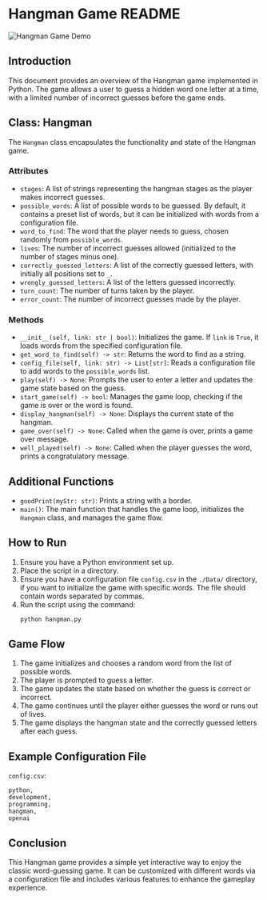 
# Hangman Game README

![Hangman Game Demo](https://mgsrizqi.com/my-games/hangmangame/sprites/7.gif)

## Introduction

This document provides an overview of the Hangman game implemented in Python. The game allows a user to guess a hidden word one letter at a time, with a limited number of incorrect guesses before the game ends.

## Class: Hangman

The `Hangman` class encapsulates the functionality and state of the Hangman game. 

### Attributes

- `stages`: A list of strings representing the hangman stages as the player makes incorrect guesses.
- `possible_words`: A list of possible words to be guessed. By default, it contains a preset list of words, but it can be initialized with words from a configuration file.
- `word_to_find`: The word that the player needs to guess, chosen randomly from `possible_words`.
- `lives`: The number of incorrect guesses allowed (initialized to the number of stages minus one).
- `correctly_guessed_letters`: A list of the correctly guessed letters, with initially all positions set to `_`.
- `wrongly_guessed_letters`: A list of the letters guessed incorrectly.
- `turn_count`: The number of turns taken by the player.
- `error_count`: The number of incorrect guesses made by the player.

### Methods

- `__init__(self, link: str | bool)`: Initializes the game. If `link` is `True`, it loads words from the specified configuration file.
- `get_word_to_find(self) -> str`: Returns the word to find as a string.
- `config_file(self, link: str) -> List[str]`: Reads a configuration file to add words to the `possible_words` list.
- `play(self) -> None`: Prompts the user to enter a letter and updates the game state based on the guess.
- `start_game(self) -> bool`: Manages the game loop, checking if the game is over or the word is found.
- `display_hangman(self) -> None`: Displays the current state of the hangman.
- `game_over(self) -> None`: Called when the game is over, prints a game over message.
- `well_played(self) -> None`: Called when the player guesses the word, prints a congratulatory message.

## Additional Functions

- `goodPrint(myStr: str)`: Prints a string with a border.
- `main()`: The main function that handles the game loop, initializes the `Hangman` class, and manages the game flow.

## How to Run

1. Ensure you have a Python environment set up.
2. Place the script in a directory.
3. Ensure you have a configuration file `config.csv` in the `./Data/` directory, if you want to initialize the game with specific words. The file should contain words separated by commas.
4. Run the script using the command:
   ```bash
   python hangman.py
   ```

## Game Flow

1. The game initializes and chooses a random word from the list of possible words.
2. The player is prompted to guess a letter.
3. The game updates the state based on whether the guess is correct or incorrect.
4. The game continues until the player either guesses the word or runs out of lives.
5. The game displays the hangman state and the correctly guessed letters after each guess.

## Example Configuration File

`config.csv`:
```
python,
development,
programming,
hangman,
openai
```

## Conclusion

This Hangman game provides a simple yet interactive way to enjoy the classic word-guessing game. It can be customized with different words via a configuration file and includes various features to enhance the gameplay experience.
